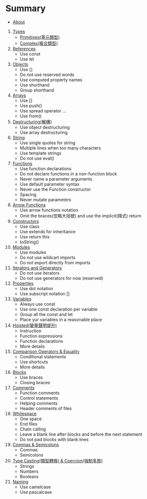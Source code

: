 # Summary

- [About](./README.md)
1. [Types](./types/types.md)
    * [Primitives(基元類型)](./types/primitives/primitives.md)
    * [Complex(複合類型)](./types/complex/complex.md)
2. [References](./references/references.md)
    * Use const
    * Use let
3. [Objects](./objects/objects.md)
    * Use {}
    * Do not use reserved words
    * Use computed property names
    * Use shorthand
    * Group shorthand
4. [Arrays](./arrays/arrays.md)
    * Use []
    * Use push()
    * Use spread operator ...
    * Use from()
5. [Destructuring(解構)](./destructuring/destructuring.md)
    * Use object destructuring
    * Use array destructuring
6. [String](./string/string.md)
    * Use single quotes for string
    * Multiple lines when too many characters
    * Use template strings
    * Do not use eval()
7. [Functions](./functions/functions.md)
    * Use function declarations
    * Do not declare functions in a non-function block
    * Never name a parameter arguments
    * Use default parameter syntax
    * Never use the Function constructor
    * Spacing
    * Never mutate parameters
8. [Arrow Functions](./arrowFunctions/arrowFunctions.md)
    * Use arrow functions notation
    * Omit the braces(忽略大括號) and use the implicit(隱式) return
9. [Constructors](./constructors/constructors.md)
    * Use class
    * Use extends for inheritance
    * Use return this
    * toString()
10. [Modules](./modules/modules.md)
    * Use modules
    * Do not use wildcart imports
    * Do not export directly from imports
11. [Iterators and Generators](./iteratorGenerator/iteratorGenerator.md)
    * Do not use iterators
    * Do not use generators for now (reserved)
12. [Properties](./properties/properties.md)
    * Use dot notation
    * Use subscript notation []
13. [Variables](./variables/variables.md)
    * Always use const
    * Use one const declaration per variable
    * Group all the const and let
    * Place yur variables in a reasonable place
14. [Hoisted(變量聲明提升)](./hoisted/hoisted.md)
    * Instruction
    * Function expressions
    * Function declarations
    * More details
15. [Comparison Operators & Equality](./comparison/comparison.md)
    * Conditional statements
    * Use shortcuts
    * More details
16. [Blocks](./blocks/blocks.md)
    * Use braces
    * Closing braces
17. [Comments](./comment/comment.md)
    * Function comments
    * Control statements
    * Helping comments
    * Header comments of files
18. [Whitespace](./whitespace/whitespace.md)
    * One space
    * End files
    * Chain calling
    * Leave a blank line after blocks and before the next statement
    * Do not pad blocks with blank lines
19. [Commas & Semicolons](./commasSemicolons/commasSemicolons.md)
    * Commas
    * Semicolons
20. [Type Casting(類型轉換) & Coercion(強制多態)](./typeCastingCoerion/typeCastingCoerion.md)
    * Strings
    * Numbers
    * Booleans
21. [Naming](./naming/naming.md)
    * Use camelcase
    * Use pascalcase